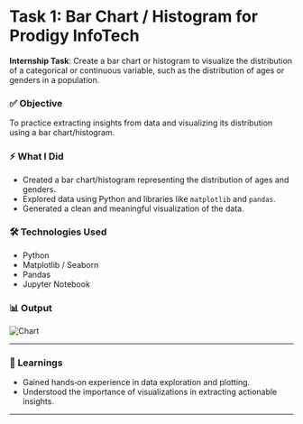 # Task 1: Bar Chart / Histogram for Prodigy InfoTech

**Internship Task**: Create a bar chart or histogram to visualize the distribution of a categorical or continuous variable, such as the distribution of ages or genders in a population.

### ✅ Objective
To practice extracting insights from data and visualizing its distribution using a bar chart/histogram.

### ⚡️ What I Did
- Created a bar chart/histogram representing the distribution of ages and genders.
- Explored data using Python and libraries like `matplotlib` and `pandas`.
- Generated a clean and meaningful visualization of the data.

### 🛠️ Technologies Used
- Python
- Matplotlib / Seaborn
- Pandas
- Jupyter Notebook

### 📊 Output
![Chart](your-image.png)

---

### 🙌 Learnings
- Gained hands‑on experience in data exploration and plotting.
- Understood the importance of visualizations in extracting actionable insights.

---
